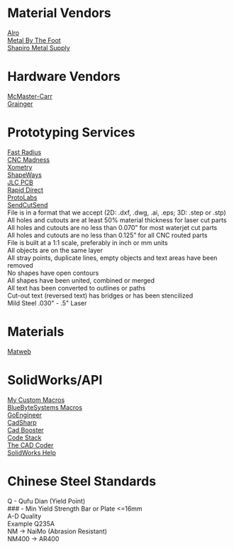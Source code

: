 # Material Vendors
[Alro](https://www.alro.com/)\
[Metal By The Foot](https://metalbythefoot.com/)\
[Shapiro Metal Supply](https://www.shapirosupply.com/)
# Hardware Vendors
  [McMaster-Carr](https://www.mcmaster.com/)\
  [Grainger](https://www.grainger.com/)
# Prototyping Services
  [Fast Radius](https://fastradius.com/pro/)\
  [CNC Madness](https://cncmadness.com/)\
  [Xometry](https://www.xometry.com/)\
  [ShapeWays](https://www.shapeways.com/)\
  [JLC PCB](https://jlc3dp.com/)\
  [Rapid Direct](https://www.rapiddirect.com/)\
  [ProtoLabs](https://www.protolabs.com/)\
  [SendCutSend](https://sendcutsend.com/)\
    File is in a format that we accept (2D: .dxf, .dwg, .ai, .eps; 3D: .step or .stp)\
    All holes and cutouts are at least 50% material thickness for laser cut parts\
    All holes and cutouts are no less than 0.070” for most waterjet cut parts\
    All holes and cutouts are no less than 0.125” for all CNC routed parts\
    File is built at a 1:1 scale, preferably in inch or mm units\
    All objects are on the same layer\
    All stray points, duplicate lines, empty objects and text areas have been removed\
    No shapes have open contours\
    All shapes have been united, combined or merged\
    All text has been converted to outlines or paths\
    Cut-out text (reversed text) has bridges or has been stencilized\
    Mild Steel .030" - .5" Laser
# Materials
 [Matweb](https://matweb.com/)
# SolidWorks/API
 [My Custom Macros](https://github.com/Collin-Brock/SolidWorks-Macros)\
 [BlueByteSystems Macros](https://github.com/BlueByteSystemsInc/SOLIDWORKSVBAMacros)\
 [GoEngineer](https://www.goengineer.com/)\
 [CadSharp](https://www.cadsharp.com/)\
 [Cad Booster](https://cadbooster.com/)\
 [Code Stack](https://www.codestack.net/solidworks-api/)\
 [The CAD Coder](https://thecadcoder.com/)\
 [SolidWorks Help](https://help.solidworks.com/2024/English/api/sldworksapiprogguide/Welcome.htm?verRedirect=1)
# Chinese Steel Standards
   Q - Qufu Dian (Yield Point)\
     ### - Min Yield Strength Bar or Plate <=16mm\
     A-D Quality\
     Example Q235A\
   NM -> NaiMo (Abrasion Resistant)\
     NM400 -> AR400

